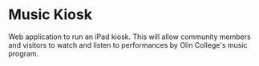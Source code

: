 # Music Kiosk
Web application to run an iPad kiosk. This will allow community members and visitors to watch and listen to performances by Olin College's music program.